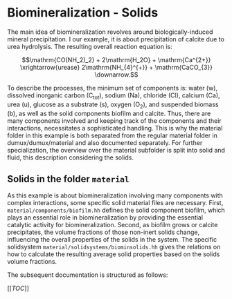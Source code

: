 # Biomineralization - Solids

The main idea of biomineralization revolves around
biologically-induced mineral precipitation.
I our example, it is about precipitation of calcite
due to urea hydrolysis.
The resulting overall reaction equation is:

```math
\mathrm{CO(NH_2)_2} + 2\mathrm{H_2O} + \mathrm{Ca^{2+}} \xrightarrow{urease}
2\mathrm{NH_{4}^{+}} + \mathrm{CaCO_{3}} \downarrow.
```

To describe the processes, the minimum set of components is:
water (w), dissolved inorganic carbon (C<sub>tot</sub>),
sodium (Na), chloride (Cl), calcium (Ca), urea (u), glucose as a substrate (s), oxygen (O<sub>2</sub>), and suspended biomass (b),
as well as the solid components biofilm and calcite.
Thus, there are many components involved and keeping track of the components and their interactions,
necessitates a sophisticated handling.
This is why the material folder in this example is both separated from the regular material folder in dumux/dumux/material
and also documented separately.
For further specialization, the overview over the material subfolder is split into solid and fluid, this description considering the solids.

## Solids in the folder `material`

As this example is about biomineralization involving many components with complex interactions, some specific solid material files are necessary.
First, `material/components/biofilm.hh` defines the solid component biofilm, which plays an essential role in biomineralization by providing the essential catalytic activity for biomineralization.
Second, as biofilm grows or calcite precipitates, the volume fractions of those non-inert solids change, influencing the overall properties of the solids in the system.
The specific solidsystem `material/solidsystems/biominsolids.hh` gives the relations on how to
calculate the resulting average solid properties based on the solids volume fractions.


The subsequent documentation is structured as follows:

[[_TOC_]]
